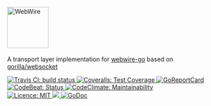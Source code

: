 <!-- HEADER -->
<a href="https://github.com/qbeon/webwire-go"><img src="https://cdn.rawgit.com/qbeon/webwire-go/c7c2c74e/docs/img/webwire_logo.svg" alt="WebWire" width="96"></a>
<br>
<br>
A transport layer implementation for [webwire-go](https://github.com/qbeon/webwire-go) based on [gorilla/websocket](https://github.com/gorilla/websocket)

<a href="https://travis-ci.org/qbeon/webwire-go-gorilla">
	<img src="https://travis-ci.org/qbeon/webwire-go-gorilla.svg?branch=master" alt="Travis CI: build status">
</a>
<a href="https://coveralls.io/github/qbeon/webwire-go-gorilla?branch=master">
	<img src="https://coveralls.io/repos/github/qbeon/webwire-go-gorilla/badge.svg?branch=master" alt="Coveralls: Test Coverage">
</a>
<a href="https://goreportcard.com/report/github.com/qbeon/webwire-go-gorilla">
	<img src="https://goreportcard.com/badge/github.com/qbeon/webwire-go-gorilla" alt="GoReportCard">
</a>
<a href="https://codebeat.co/projects/github-com-qbeon-webwire-go-gorilla-master">
	<img src="https://codebeat.co/badges/809181da-797c-4cdd-bb23-d0324935f3b0" alt="CodeBeat: Status">
</a>
<a href="https://codeclimate.com/github/qbeon/webwire-go-gorilla/maintainability">
	<img src="https://api.codeclimate.com/v1/badges/243a45cacec7d850c64d/maintainability" alt="CodeClimate: Maintainability">
</a>
<br>
<a href="https://opensource.org/licenses/MIT">
	<img src="https://img.shields.io/badge/License-MIT-green.svg" alt="Licence: MIT">
</a>
<a href="https://app.fossa.io/projects/git%2Bgithub.com%2Fqbeon%2Fwebwire-go-gorilla?ref=badge_shield" alt="FOSSA Status">
	<img src="https://app.fossa.io/api/projects/git%2Bgithub.com%2Fqbeon%2Fwebwire-go-gorilla.svg?type=shield"/>
</a>
<a href="https://godoc.org/github.com/qbeon/webwire-go-gorilla">
	<img src="https://godoc.org/github.com/qbeon/webwire-go-gorilla?status.svg" alt="GoDoc">
</a>
<br>

